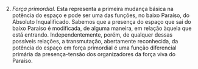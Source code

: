 ﻿2. *Força primordial.* Esta representa a primeira mudança básica na potência do espaço e pode ser uma das funções, no baixo Paraíso, do Absoluto Inqualificado. Sabemos que a presença do espaço que sai do baixo Paraíso é modificada, de alguma maneira, em relação àquela que está entrando. Independentemente, porém, de qualquer dessas possíveis relações, a transmutação, abertamente reconhecida, da potência do espaço em força primordial é uma função diferencial primária da presença-tensão dos organizadores da força viva do Paraíso.